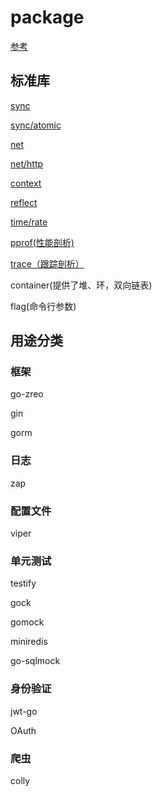 # package

[参考](https://learnku.com/articles/41230)

## 标准库

[sync](https://github.com/Simin-hub/Learning-Programming/blob/main/Go/package/sync.md)

[sync/atomic](https://github.com/Simin-hub/Golang-Learning-and-Interview/blob/main/Go/package/atomic.md)

[net](https://github.com/Simin-hub/Learning-Programming/blob/main/Go/package/net.md)

[net/http](https://github.com/Simin-hub/Learning-Programming/blob/main/Go/package/http.md)

[context](https://github.com/Simin-hub/Learning-Programming/blob/main/Go/package/context.md)

[reflect](https://github.com/Simin-hub/Learning-Programming/blob/main/Go/package/reflect.md)

[time/rate](https://github.com/Simin-hub/Learning-Programming/blob/main/Go/package/rate.md)

[pprof(性能剖析)](https://github.com/Simin-hub/Learning-Programming/blob/main/Go/package/pprof.md)

[trace（跟踪剖析）](https://github.com/Simin-hub/Learning-Programming/blob/main/Go/package/trace.md)

container(提供了堆、环，双向链表)

flag(命令行参数)

## 用途分类

### 框架

go-zreo

gin

gorm

### 日志

zap

### 配置文件

viper

### 单元测试

testify

gock

gomock

miniredis

go-sqlmock

### 身份验证

jwt-go

OAuth

### 爬虫

colly
